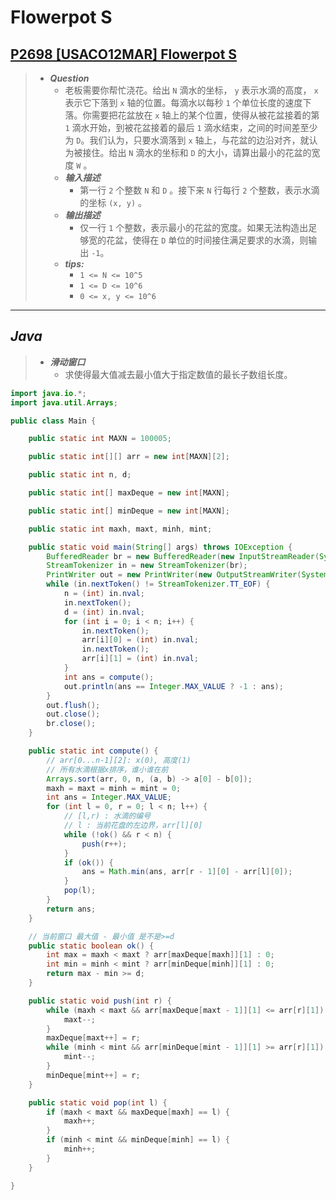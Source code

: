 # Flowerpot S

## [P2698 [USACO12MAR] Flowerpot S](https://www.luogu.com.cn/problem/P2698)

> - ***Question***
>   - 老板需要你帮忙浇花。给出 `N` 滴水的坐标， `y` 表示水滴的高度， `x` 表示它下落到 `x` 轴的位置。每滴水以每秒 `1` 个单位长度的速度下落。你需要把花盆放在 `x` 轴上的某个位置，使得从被花盆接着的第 `1` 滴水开始，到被花盆接着的最后 `1` 滴水结束，之间的时间差至少为 `D`。我们认为，只要水滴落到 `x` 轴上，与花盆的边沿对齐，就认为被接住。给出 `N` 滴水的坐标和 `D` 的大小，请算出最小的花盆的宽度 `W` 。
>   - ***输入描述***
>     - 第一行 `2` 个整数 `N` 和 `D` 。接下来 `N` 行每行 `2` 个整数，表示水滴的坐标 `(x, y)` 。
>   - ***输出描述***
>     - 仅一行 `1` 个整数，表示最小的花盆的宽度。如果无法构造出足够宽的花盆，使得在 `D` 单位的时间接住满足要求的水滴，则输出 `-1`。
>   - ***tips:***
>     - `1 <= N <= 10^5`
>     - `1 <= D <= 10^6`
>     - `0 <= x, y <= 10^6`

---

## *Java*

> - ***滑动窗口***
>   - 求使得最大值减去最小值大于指定数值的最长子数组长度。

```java
import java.io.*;
import java.util.Arrays;

public class Main {

    public static int MAXN = 100005;

    public static int[][] arr = new int[MAXN][2];

    public static int n, d;

    public static int[] maxDeque = new int[MAXN];

    public static int[] minDeque = new int[MAXN];

    public static int maxh, maxt, minh, mint;

    public static void main(String[] args) throws IOException {
        BufferedReader br = new BufferedReader(new InputStreamReader(System.in));
        StreamTokenizer in = new StreamTokenizer(br);
        PrintWriter out = new PrintWriter(new OutputStreamWriter(System.out));
        while (in.nextToken() != StreamTokenizer.TT_EOF) {
            n = (int) in.nval;
            in.nextToken();
            d = (int) in.nval;
            for (int i = 0; i < n; i++) {
                in.nextToken();
                arr[i][0] = (int) in.nval;
                in.nextToken();
                arr[i][1] = (int) in.nval;
            }
            int ans = compute();
            out.println(ans == Integer.MAX_VALUE ? -1 : ans);
        }
        out.flush();
        out.close();
        br.close();
    }

    public static int compute() {
        // arr[0...n-1][2]: x(0), 高度(1)
        // 所有水滴根据x排序，谁小谁在前
        Arrays.sort(arr, 0, n, (a, b) -> a[0] - b[0]);
        maxh = maxt = minh = mint = 0;
        int ans = Integer.MAX_VALUE;
        for (int l = 0, r = 0; l < n; l++) {
            // [l,r) : 水滴的编号
            // l : 当前花盘的左边界，arr[l][0]
            while (!ok() && r < n) {
                push(r++);
            }
            if (ok()) {
                ans = Math.min(ans, arr[r - 1][0] - arr[l][0]);
            }
            pop(l);
        }
        return ans;
    }

    // 当前窗口 最大值 - 最小值 是不是>=d
    public static boolean ok() {
        int max = maxh < maxt ? arr[maxDeque[maxh]][1] : 0;
        int min = minh < mint ? arr[minDeque[minh]][1] : 0;
        return max - min >= d;
    }

    public static void push(int r) {
        while (maxh < maxt && arr[maxDeque[maxt - 1]][1] <= arr[r][1]) {
            maxt--;
        }
        maxDeque[maxt++] = r;
        while (minh < mint && arr[minDeque[mint - 1]][1] >= arr[r][1]) {
            mint--;
        }
        minDeque[mint++] = r;
    }

    public static void pop(int l) {
        if (maxh < maxt && maxDeque[maxh] == l) {
            maxh++;
        }
        if (minh < mint && minDeque[minh] == l) {
            minh++;
        }
    }

}
```
